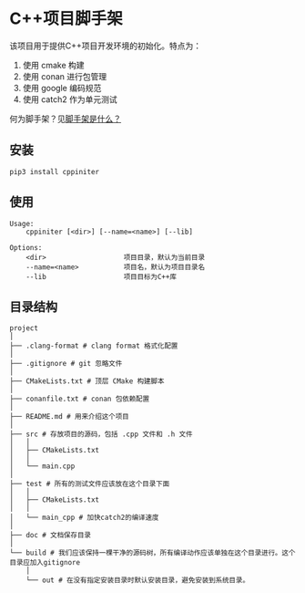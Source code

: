 # C++项目脚手架

该项目用于提供C++项目开发环境的初始化。特点为：

1. 使用 cmake 构建
2. 使用 conan 进行包管理
3. 使用 google 编码规范
4. 使用 catch2 作为单元测试

何为脚手架？见[脚手架是什么？](https://stackoverflow.com/questions/235018/what-is-scaffolding-is-it-a-term-for-a-particular-platform)

## 安装

```
pip3 install cppiniter
```

## 使用

```
Usage:
    cppiniter [<dir>] [--name=<name>] [--lib]

Options:
    <dir>                   项目目录，默认为当前目录
    --name=<name>           项目名，默认为项目目录名
    --lib                   项目目标为C++库
```

## 目录结构

```
project
│
├── .clang-format # clang format 格式化配置
│
├── .gitignore # git 忽略文件
│
├── CMakeLists.txt # 顶层 CMake 构建脚本
│
├── conanfile.txt # conan 包依赖配置
│
├── README.md # 用来介绍这个项目
│
├── src # 存放项目的源码，包括 .cpp 文件和 .h 文件
│   │
│   ├── CMakeLists.txt
│   │
│   └── main.cpp
│
├── test # 所有的测试文件应该放在这个目录下面
│   │
│   ├── CMakeLists.txt
│   │
│   └── main_cpp # 加快catch2的编译速度
│
├── doc # 文档保存目录
│
└── build # 我们应该保持一棵干净的源码树，所有编译动作应该单独在这个目录进行。这个目录应加入gitignore
    │
    └── out # 在没有指定安装目录时默认安装目录，避免安装到系统目录。
